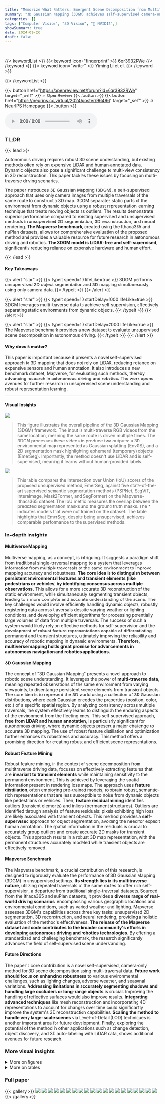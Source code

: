 ```yaml
---
title: "Memorize What Matters: Emergent Scene Decomposition from Multitraverse"
summary: "3D Gaussian Mapping (3DGM) achieves self-supervised camera-only 3D scene decomposition by leveraging multi-traverse driving data, memorizing permanent structures while filtering out transient objects."
categories: []
tags: ["Computer Vision", "3D Vision", "🏢 NVIDIA",]
showSummary: true
date: 2024-09-26
draft: false
---
```


<br>

{{< keywordList >}}
{{< keyword icon="fingerprint" >}} 6qr3932RWe {{< /keyword >}}
{{< keyword icon="writer" >}} Yiming Li et el. {{< /keyword >}}
 
{{< /keywordList >}}

{{< button href="https://openreview.net/forum?id=6qr3932RWe" target="_self" >}}
↗ OpenReview
{{< /button >}}
{{< button href="https://neurips.cc/virtual/2024/poster/96496" target="_self" >}}
↗ NeurIPS Homepage
{{< /button >}}


<audio controls>
    <source src="https://ai-paper-reviewer.com/6qr3932RWe/podcast.wav" type="audio/wav">
    Your browser does not support the audio element.
</audio>


### TL;DR


{{< lead >}}

Autonomous driving requires robust 3D scene understanding, but existing methods often rely on expensive LiDAR and human-annotated data.  Dynamic objects also pose a significant challenge to multi-view consistency in 3D reconstruction. This paper tackles these issues by focusing on multi-traverse driving scenarios. 

The paper introduces 3D Gaussian Mapping (3DGM), a self-supervised approach that uses only camera images from multiple traversals of the same route to construct a 3D map. 3DGM separates static parts of the environment from dynamic objects using a robust representation learning technique that treats moving objects as outliers. The results demonstrate superior performance compared to existing supervised and unsupervised methods in unsupervised 2D segmentation, 3D reconstruction, and neural rendering.  **The Mapverse benchmark**, created using the Ithaca365 and nuPlan datasets, allows for comprehensive evaluation of the proposed method and provides a valuable resource for future research in autonomous driving and robotics.  **The 3DGM model is LiDAR-free and self-supervised**, significantly reducing reliance on expensive hardware and human effort.

{{< /lead >}}


#### Key Takeaways

{{< alert "star" >}}
{{< typeit speed=10 lifeLike=true >}} 3DGM performs unsupervised 2D object segmentation and 3D mapping simultaneously using only camera data. {{< /typeit >}}
{{< /alert >}}

{{< alert "star" >}}
{{< typeit speed=10 startDelay=1000 lifeLike=true >}} 3DGM leverages multi-traverse data to achieve self-supervision, effectively separating static environments from dynamic objects. {{< /typeit >}}
{{< /alert >}}

{{< alert "star" >}}
{{< typeit speed=10 startDelay=2000 lifeLike=true >}} The Mapverse benchmark provides a new dataset to evaluate unsupervised scene decomposition in autonomous driving. {{< /typeit >}}
{{< /alert >}}

#### Why does it matter?
This paper is important because it presents a novel self-supervised approach to 3D mapping that does not rely on LiDAR, reducing reliance on expensive sensors and human annotation.  It also introduces a new benchmark dataset, Mapverse, for evaluating such methods, thereby advancing research in autonomous driving and robotics. The work opens avenues for further research in unsupervised scene understanding and robust representation learning.

------
#### Visual Insights



![](https://ai-paper-reviewer.com/6qr3932RWe/figures_1_1.jpg)

> This figure illustrates the overall pipeline of the 3D Gaussian Mapping (3DGM) framework.  The input is multi-traverse RGB videos from the same location, meaning the same route is driven multiple times.  The 3DGM processes these videos to produce two outputs: a 3D environmental map represented as Gaussian splatting (EnvGS), and a 2D segmentation mask highlighting ephemeral (temporary) objects (EmerSeg).  Importantly, the method doesn't use LiDAR and is self-supervised, meaning it learns without human-provided labels.





![](https://ai-paper-reviewer.com/6qr3932RWe/tables_6_1.jpg)

> This table compares the Intersection over Union (IoU) scores of the proposed unsupervised method, EmerSeg, against five state-of-the-art supervised semantic segmentation methods (PSPNet, SegViT, InternImage, Mask2Former, and SegFormer) on the Mapverse-Ithaca365 dataset.  The IoU metric measures the overlap between the predicted segmentation masks and the ground truth masks. The * indicates models that were not trained on the dataset. The table highlights that EmerSeg, despite being unsupervised, achieves comparable performance to the supervised methods.





### In-depth insights


#### Multiverse Mapping
Multiverse mapping, as a concept, is intriguing. It suggests a paradigm shift from traditional single-traversal mapping to a system that leverages information from multiple traversals of the same environment to improve mapping accuracy and robustness.  **The core idea is to distinguish between persistent environmental features and transient elements (like pedestrians or vehicles) by identifying consensus across multiple observations.** This allows for a more accurate 3D reconstruction of the static environment, while simultaneously segmenting transient objects, leading to a more complete and accurate understanding of the scene.  The key challenges would involve efficiently handling dynamic objects, robustly registering data across traversals despite varying weather or lighting conditions, and developing efficient algorithms for processing potentially large volumes of data from multiple traversals. The success of such a system would likely rely on effective methods for self-supervision and the development of robust feature representations capable of differentiating permanent and transient structures, ultimately improving the reliability and accuracy of robotic mapping in dynamic environments.  **Therefore, multiverse mapping holds great promise for advancements in autonomous navigation and robotics applications.**

#### 3D Gaussian Mapping
The concept of "3D Gaussian Mapping" presents a novel approach to robotic scene understanding.  It leverages the power of **multi-traverse data**, meaning repeated observations of the same environment from varying viewpoints, to disentangle persistent scene elements from transient objects.  The core idea is to represent the 3D world using a collection of 3D Gaussian distributions, where each Gaussian encodes the properties (position, color, etc.) of a specific spatial region. By analyzing consistency across multiple traversals, the system effectively learns to distinguish the enduring aspects of the environment from the fleeting ones. This self-supervised approach, **free from LiDAR and human annotation**, is particularly significant for autonomous driving, where dynamic objects present a major challenge to accurate 3D mapping. The use of robust feature distillation and optimization further enhances its robustness and accuracy. This method offers a promising direction for creating robust and efficient scene representations.

#### Robust Feature Mining
Robust feature mining, in the context of scene decomposition from multitraverse driving data, focuses on effectively extracting features that are **invariant to transient elements** while maintaining sensitivity to the permanent environment.  This is achieved by leveraging the spatial information present in rendering loss maps.  The approach uses **feature distillation**, often employing pre-trained models, to obtain robust, semantic-rich representations that are less susceptible to noise from dynamic objects like pedestrians or vehicles. Then, **feature residual mining** identifies outliers (transient elements) and inliers (permanent structures). Outliers are identified through analysis of feature residuals: pixels exhibiting high loss are likely associated with transient objects.  This method provides a **self-supervised** approach for object segmentation, avoiding the need for explicit human annotation. The spatial information in the residuals is crucial to accurately group outliers and create accurate 2D masks for transient objects. This approach results in a robust 3D map representation, with the permanent structures accurately modeled while transient objects are effectively removed.

#### Mapverse Benchmark
The Mapverse benchmark, a crucial contribution of this research, is designed to rigorously evaluate the performance of 3D Gaussian Mapping (3DGM) in unsupervised settings.  **Its strength lies in its multitraverse nature**, utilizing repeated traversals of the same routes to offer rich self-supervision, a departure from traditional single-traversal datasets.  Sourced from the Ithaca365 and nuPlan datasets, it provides a **diverse range of real-world driving scenarios**, encompassing various geographic locations and environmental conditions, such as varied weather and lighting. Mapverse assesses 3DGM's capabilities across three key tasks: unsupervised 2D segmentation, 3D reconstruction, and neural rendering, providing a holistic evaluation of the method's effectiveness. **The release of the Mapverse dataset and code contributes to the broader community's efforts in developing autonomous driving and robotics technologies**.  By offering a standardized and challenging benchmark, the research significantly advances the field of self-supervised scene understanding.

#### Future Directions
The paper's core contribution is a novel self-supervised, camera-only method for 3D scene decomposition using multi-traversal data.  **Future work should focus on enhancing robustness** to various environmental challenges, such as lighting changes, adverse weather, and seasonal variations.  **Addressing limitations in accurately segmenting shadows and handling large occluders or long-range objects** is crucial.  Improving the handling of reflective surfaces would also improve results.  **Integrating advanced techniques** like mesh reconstruction and incorporating 4D representations to account for changes over time could significantly improve the system's 3D reconstruction capabilities.  **Scaling the method to handle very large-scale scenes** via Level-of-Detail (LOD) techniques is another important area for future development. Finally, exploring the potential of the method in other applications such as change detection, object discovery, and 3D auto-labeling with LiDAR data, shows additional avenues for future research.


### More visual insights

<details>
<summary>More on figures
</summary>


![](https://ai-paper-reviewer.com/6qr3932RWe/figures_4_1.jpg)

> This figure illustrates the overall workflow of the 3D Gaussian Mapping (3DGM) method. It starts with multisession data collection from driving trajectories using a monocular camera to capture RGB images.  COLMAP is used to estimate camera poses and initialize 3D Gaussian points representing the environment.  These Gaussians are then used in a splatting-based rasterizer to generate rendered RGB images and robust features.  A loss function compares these to ground truth data, creating a feature loss map.  From the loss map, feature residual mining extracts 2D ephemerality masks which identify transient objects. Finally, these masks are used to refine the 3D environmental Gaussians, leading to an improved environment map and object segmentation.


![](https://ai-paper-reviewer.com/6qr3932RWe/figures_6_1.jpg)

> This figure shows the Intersection over Union (IoU) scores achieved by the proposed EmerSeg method across 20 different locations within Ithaca, NY.  The x-axis represents the location index, and the y-axis represents the IoU score. The graph visually depicts the variability in performance across different locations, highlighting areas where the method performs exceptionally well (high IoU) and areas where performance is less strong (low IoU). This provides a comprehensive assessment of the EmerSeg algorithm's robustness and consistency across various geographic settings within a city.


![](https://ai-paper-reviewer.com/6qr3932RWe/figures_7_1.jpg)

> This figure shows sample images from the Mapverse-nuPlan dataset, specifically locations 11 through 20.  Each row represents a different location, and each column shows the same location captured at different times (different traversals).  The images show diverse urban scenes in Las Vegas, illustrating the variation in appearance and traffic conditions over multiple traversals.


![](https://ai-paper-reviewer.com/6qr3932RWe/figures_8_1.jpg)

> This figure presents a qualitative and quantitative comparison of the 3D geometry reconstruction results obtained using the proposed method (EnvGS) and a baseline method (DepthAnything). The left panel (a) shows depth visualizations for 20 locations in the Mapverse-Ithaca365 dataset, demonstrating EnvGS's ability to generate accurate and smooth depth maps. The right panel (b) presents a quantitative comparison in the form of a bar chart, showing the Chamfer Distance (CD) between the reconstructed depth and the ground truth LIDAR depth for each location.  The chart reveals that EnvGS significantly outperforms DepthAnything in terms of accuracy across all locations, with lower CD values indicating higher precision.


![](https://ai-paper-reviewer.com/6qr3932RWe/figures_9_1.jpg)

> This figure shows a qualitative comparison of environment rendering results between different methods. The top row displays original RGB images, followed by results from 3DGS, 3DGS+SegFormer, and EnvGS (the proposed method). The results demonstrate that EnvGS outperforms other methods in handling transient objects and removing object shadows, maintaining robust performance even without a pretrained model.


![](https://ai-paper-reviewer.com/6qr3932RWe/figures_18_1.jpg)

> This figure visualizes sample data from the Mapverse-Ithaca365 dataset, showcasing various environments and conditions across multiple traversals of ten different locations in Ithaca, NY.  Each row shows images from the same location at different times, highlighting the consistent background elements and the changes in transient objects like vehicles and pedestrians.


![](https://ai-paper-reviewer.com/6qr3932RWe/figures_19_1.jpg)

> This figure shows example images from the Mapverse-Ithaca365 dataset.  Each row displays images from the same location taken during different traversals, showcasing how the scene changes over time.  The dataset includes diverse environments, ranging from residential areas to highways, with varying weather and traffic conditions.


![](https://ai-paper-reviewer.com/6qr3932RWe/figures_20_1.jpg)

> This figure shows sample images from the Mapverse-nuPlan dataset, specifically locations 1 through 10.  Each row represents a single location, with 5 different traversals shown across the columns. The images depict diverse Las Vegas environments, highlighting the variability in cityscapes across multiple driving conditions.  This showcases the dataset's complexity and variety.


![](https://ai-paper-reviewer.com/6qr3932RWe/figures_21_1.jpg)

> This figure shows example images from the Mapverse-nuPlan dataset, focusing on locations 1-10. Each row displays images of the same location taken during multiple traversals of the area, demonstrating how the visual appearance of a location can vary across different traversals due to changing traffic, weather, and lighting. The variety of scenes reflects different areas within Las Vegas.


![](https://ai-paper-reviewer.com/6qr3932RWe/figures_22_1.jpg)

> This figure presents qualitative results of the 2D ephemeral object segmentation.  It shows the original RGB images and the corresponding object masks generated by the proposed method. The masks highlight objects like cars, buses, and pedestrians that are considered transient or ephemeral.  Red rectangles point out some cases where the segmentation was not successful. The figure demonstrates the method's robustness to different lighting and weather conditions. 


![](https://ai-paper-reviewer.com/6qr3932RWe/figures_23_1.jpg)

> This figure compares the results of the proposed method with five supervised and two unsupervised segmentation methods. The proposed method shows better performance in terms of mask integrity and detail, especially in complex scenes, compared to the other unsupervised methods.  It performs similarly to some of the supervised methods, but the supervised methods also show some errors such as incorrect segmentations.


![](https://ai-paper-reviewer.com/6qr3932RWe/figures_24_1.jpg)

> This figure shows the Intersection over Union (IoU) performance of the model over different training iterations for two feature resolutions: 110x180 and 140x210.  The graph illustrates that higher resolution (110x180) converges faster and achieves higher IoU. The visualization shows ephemerality masks and feature residuals at various iterations.  It demonstrates that more training iterations lead to better segmentation accuracy, but the improvement diminishes after around 4000 iterations.


![](https://ai-paper-reviewer.com/6qr3932RWe/figures_25_1.jpg)

> This figure demonstrates the impact of the number of traversals on the performance of the Emergent Ephemeral Segmentation (EmerSeg) method.  Each row shows a different scene from the dataset. The first column displays the original RGB image from that scene. The remaining columns show the segmentation results generated by EmerSeg using 1, 2, 3, 7, and 10 traversals of that scene, respectively. The visualization highlights how increasing the number of traversals improves the accuracy and completeness of the segmentation by providing more information for the model to identify and segment transient objects.


![](https://ai-paper-reviewer.com/6qr3932RWe/figures_26_1.jpg)

> This figure shows an ablation study on the impact of feature dimension on the quality of 2D ephemerality segmentation.  It presents RGB images alongside their corresponding ephemerality masks and feature residuals, at four different feature dimensions (4, 8, 16, and 64). The results demonstrate that higher-dimensional features lead to more accurate and detailed object masks, because higher dimensions offer a more discriminative and comprehensive feature representation.


![](https://ai-paper-reviewer.com/6qr3932RWe/figures_27_1.jpg)

> This figure shows an ablation study on the effect of different spatial resolutions on the quality of ephemerality masks and feature residuals generated by the model.  As the resolution increases from 25x40 to 110x180, the accuracy and detail of the masks and residuals improve significantly. This demonstrates that higher resolutions provide better feature representation, leading to more accurate object segmentation.


![](https://ai-paper-reviewer.com/6qr3932RWe/figures_28_1.jpg)

> This figure compares the performance of different versions of the DINO model in generating ephemerality masks and feature residuals.  It shows that denoising significantly improves the quality of the feature residuals, leading to more accurate masks, while adding a registration module to DINOv2 provides no additional benefit.


![](https://ai-paper-reviewer.com/6qr3932RWe/figures_29_1.jpg)

> This figure compares the 3D point clouds generated using Structure from Motion (SfM) and Gaussian Points after optimization. The left side shows the initial points obtained from SfM, which are scattered and less organized. The right side shows the refined Gaussian points after optimization, resulting in more coherent and precise representation of the scene. This highlights the optimization process in improving the accuracy and clarity of 3D reconstruction.


![](https://ai-paper-reviewer.com/6qr3932RWe/figures_30_1.jpg)

> This figure shows examples of the Mapverse-nuPlan dataset, focusing on locations 1-10 in Las Vegas. Each row displays images of the same location from different traversals, illustrating the variation in appearance across time and highlighting the diversity of urban environments in the dataset.  The images show various settings, including city streets with iconic buildings, palm trees, billboards, and varied traffic conditions.


![](https://ai-paper-reviewer.com/6qr3932RWe/figures_31_1.jpg)

> This figure presents a qualitative comparison of environment rendering results using three different methods: 3DGS, 3DGS+SegFormer, and EnvGS (the proposed method). For each method, the figure shows several rendered images alongside the original image.  The red circles highlight areas where transient objects are present in the original images, and the comparison helps to visually assess the effectiveness of each method in removing transient objects and rendering a clean environment map.


![](https://ai-paper-reviewer.com/6qr3932RWe/figures_32_1.jpg)

> This figure shows example images from the Mapverse-nuPlan dataset, specifically locations 1 through 10. Each row displays images of the same location captured during five different traversals (out of many), highlighting the variation in environmental conditions, such as time of day and traffic volume. The overall goal is to showcase the diversity and complexity of the urban environment captured by this dataset.


![](https://ai-paper-reviewer.com/6qr3932RWe/figures_33_1.jpg)

> This figure compares the results of the proposed EmerSeg method against other supervised and unsupervised semantic segmentation methods. The comparison highlights EmerSeg's ability to maintain superior integrity and detail in complex scenarios.  While EmerSeg performs similarly to some supervised methods, it significantly outperforms unsupervised methods. Supervised methods show some advantages in identifying fine-grained objects but can also suffer from incorrect segmentations and noise.


![](https://ai-paper-reviewer.com/6qr3932RWe/figures_34_1.jpg)

> This figure shows qualitative results of the proposed method's ability to segment ephemeral objects in images.  It displays several example images alongside their corresponding segmentation masks generated by the algorithm.  The results show the method is effective in various lighting and weather conditions and across diverse object categories, but some failure cases, particularly with shadows, are also highlighted.


![](https://ai-paper-reviewer.com/6qr3932RWe/figures_35_1.jpg)

> This figure shows a qualitative comparison of the proposed EmerSeg method for unsupervised 2D ephemeral object segmentation.  It presents multiple traversals of a single location from the Mapverse-nuPlan dataset. Each row shows a sequence of images from the same location, captured at different times (traversals). The columns depict the original RGB images, the resulting 2D ephemeral object masks generated by EmerSeg, and the normalized feature residual maps. The feature residuals are visualized using a jet colormap, where brighter colors indicate higher feature residuals, likely corresponding to transient objects.


![](https://ai-paper-reviewer.com/6qr3932RWe/figures_36_1.jpg)

> This figure shows the qualitative results of the proposed Emergent Scene Decomposition method (EmerSeg) on location 1 of the Mapverse-nuPlan dataset.  It visually compares the original RGB images from multiple traversals with the corresponding 2D ephemeral object masks generated by EmerSeg and the normalized feature residual maps. The jet color map is used to visualize the feature residuals, where higher intensity indicates higher residual values representing transient objects.


![](https://ai-paper-reviewer.com/6qr3932RWe/figures_37_1.jpg)

> This figure visualizes a subset of the Mapverse-nuPlan dataset, showing images from 10 different locations in Las Vegas, each captured across multiple traversals under diverse conditions (lighting, time of day, traffic, etc.). Each row displays images of a single location across several traversals, illustrating the variability and complexity of the urban landscape.


![](https://ai-paper-reviewer.com/6qr3932RWe/figures_38_1.jpg)

> This figure shows the results of the proposed Emergent Scene Decomposition from Multitraverse (3DGM) method on a specific location (location 1) in the Mapverse-nuPlan dataset.  The images demonstrate the method's ability to segment ephemeral objects from a series of images taken at different times across multiple traversals of the same location.  The three columns illustrate the input RGB images, the resulting 2D ephemeral object masks, and a visualization of the normalized feature residuals used to help isolate those objects. The jet color map helps to visually represent the residuals, where higher values (warmer colors) indicate a higher likelihood of transient objects.


![](https://ai-paper-reviewer.com/6qr3932RWe/figures_39_1.jpg)

> This figure shows sample images from the Mapverse-nuPlan dataset, specifically locations 11-20.  Each row displays images from the same location across multiple drives, illustrating the dynamic nature of the urban environment due to changing traffic, lighting, and time of day. The variety of locations (city streets, intersections, etc.) and conditions is showcased.


![](https://ai-paper-reviewer.com/6qr3932RWe/figures_40_1.jpg)

> This figure showcases qualitative results of environment rendering using three different methods: 3DGS, 3DGS+SegFormer, and EnvGS (the proposed method). The results demonstrate that the proposed EnvGS method is robust against transient objects and effectively removes object shadows, while outperforming other methods in some cases.  Each row shows an original image alongside its renderings from the three methods, highlighting the effectiveness of EnvGS in producing high-quality renderings that accurately reflect the environment without being affected by transient objects and their shadows.


![](https://ai-paper-reviewer.com/6qr3932RWe/figures_41_1.jpg)

> This figure showcases qualitative results of the proposed method's ability to segment ephemeral objects (e.g., cars, buses, pedestrians) from multi-traverse RGB video sequences.  The images demonstrate the method's robustness across different lighting and weather conditions. Red rectangles highlight instances where the method failed to accurately segment the objects.


![](https://ai-paper-reviewer.com/6qr3932RWe/figures_42_1.jpg)

> This figure shows qualitative results of the 2D ephemeral object segmentation method (EmerSeg).  It presents several examples of RGB images from the Mapverse-Ithaca365 dataset alongside their corresponding segmentation masks. The masks highlight objects identified as ephemeral, primarily vehicles and pedestrians. Red rectangles highlight cases where the method struggled to accurately segment objects, while the successful segmentations are shown without special marking. The caption highlights the method's robustness across various conditions, but also acknowledges some failure cases.


![](https://ai-paper-reviewer.com/6qr3932RWe/figures_42_2.jpg)

> This figure showcases qualitative results of the proposed method's object mask generation.  The results show the method is fairly robust across varying lighting and weather conditions, correctly identifying various object types like cars, buses, and pedestrians. However, red rectangles highlight cases where the method failed, indicating areas for improvement.


![](https://ai-paper-reviewer.com/6qr3932RWe/figures_42_3.jpg)

> This figure shows failure cases of shadow segmentation in the proposed method. Each row represents a different scene. The left column shows the original RGB images; the middle column displays the segmentation output of the proposed method; the right column highlights the areas where shadow removal failed, indicated by red circles. While there are some successful cases marked by green circles, the method lacks consistency across different scenes.


</details>




<details>
<summary>More on tables
</summary>


![](https://ai-paper-reviewer.com/6qr3932RWe/tables_7_1.jpg)
> This table presents the ablation study results for EmerSeg on the Mapverse-Ithaca365 dataset. It shows the impact of different hyperparameters, including the number of traversals, feature dimension, feature resolution, and feature backbone, on the IoU (Intersection over Union) score, which is a measure of the accuracy of the segmentation.  The table is structured to systematically vary each of these hyperparameters while holding others constant, enabling analysis of their individual contributions to the overall performance of EmerSeg. The runtime column indicates the time taken for training with each configuration.  The results reveal the optimal settings for achieving high-performance segmentation using EmerSeg.

![](https://ai-paper-reviewer.com/6qr3932RWe/tables_9_1.jpg)
> This table compares the Intersection over Union (IoU) scores of the proposed unsupervised method, EmerSeg, against five state-of-the-art supervised semantic segmentation methods (PSPNet, SegViT, InternImage, Mask2Former, and SegFormer) on the Mapverse-Ithaca365 dataset.  The IoU metric measures the overlap between the predicted segmentation masks and ground truth masks. The table demonstrates EmerSeg's performance in comparison to these supervised models which were pretrained on other datasets and further fine-tuned on Mapverse-Ithaca365, highlighting the effectiveness of the unsupervised approach. The asterisk (*) indicates models that were not trained on the Mapverse-Ithaca365 dataset.

![](https://ai-paper-reviewer.com/6qr3932RWe/tables_17_1.jpg)
> This table compares the Intersection over Union (IoU) scores achieved by the proposed unsupervised method (EmerSeg) against five state-of-the-art supervised semantic segmentation methods on the Mapverse-Ithaca365 dataset.  It highlights the performance of EmerSeg, even without supervised training, compared to methods that require extensive human annotation for training. The asterisk (*) indicates methods not trained specifically on the dataset.

![](https://ai-paper-reviewer.com/6qr3932RWe/tables_40_1.jpg)
> This table compares the Intersection over Union (IoU) scores achieved by the proposed unsupervised EmerSeg method against five state-of-the-art supervised semantic segmentation methods (PSPNet, SegViT, InternImage, Mask2Former, and SegFormer) on the Mapverse-Ithaca365 dataset.  The IoU metric quantifies the overlap between the predicted segmentation masks and the ground truth masks.  The table highlights EmerSeg's performance relative to supervised methods, demonstrating its capability to achieve competitive results without human annotations during training.  The '*' indicates models not trained on the specific dataset used for evaluation.

</details>




### Full paper

{{< gallery >}}
<img src="https://ai-paper-reviewer.com/6qr3932RWe/1.png" class="grid-w50 md:grid-w33 xl:grid-w25" />
<img src="https://ai-paper-reviewer.com/6qr3932RWe/2.png" class="grid-w50 md:grid-w33 xl:grid-w25" />
<img src="https://ai-paper-reviewer.com/6qr3932RWe/3.png" class="grid-w50 md:grid-w33 xl:grid-w25" />
<img src="https://ai-paper-reviewer.com/6qr3932RWe/4.png" class="grid-w50 md:grid-w33 xl:grid-w25" />
<img src="https://ai-paper-reviewer.com/6qr3932RWe/5.png" class="grid-w50 md:grid-w33 xl:grid-w25" />
<img src="https://ai-paper-reviewer.com/6qr3932RWe/6.png" class="grid-w50 md:grid-w33 xl:grid-w25" />
<img src="https://ai-paper-reviewer.com/6qr3932RWe/7.png" class="grid-w50 md:grid-w33 xl:grid-w25" />
<img src="https://ai-paper-reviewer.com/6qr3932RWe/8.png" class="grid-w50 md:grid-w33 xl:grid-w25" />
<img src="https://ai-paper-reviewer.com/6qr3932RWe/9.png" class="grid-w50 md:grid-w33 xl:grid-w25" />
<img src="https://ai-paper-reviewer.com/6qr3932RWe/10.png" class="grid-w50 md:grid-w33 xl:grid-w25" />
<img src="https://ai-paper-reviewer.com/6qr3932RWe/11.png" class="grid-w50 md:grid-w33 xl:grid-w25" />
<img src="https://ai-paper-reviewer.com/6qr3932RWe/12.png" class="grid-w50 md:grid-w33 xl:grid-w25" />
<img src="https://ai-paper-reviewer.com/6qr3932RWe/13.png" class="grid-w50 md:grid-w33 xl:grid-w25" />
<img src="https://ai-paper-reviewer.com/6qr3932RWe/14.png" class="grid-w50 md:grid-w33 xl:grid-w25" />
<img src="https://ai-paper-reviewer.com/6qr3932RWe/15.png" class="grid-w50 md:grid-w33 xl:grid-w25" />
<img src="https://ai-paper-reviewer.com/6qr3932RWe/16.png" class="grid-w50 md:grid-w33 xl:grid-w25" />
<img src="https://ai-paper-reviewer.com/6qr3932RWe/17.png" class="grid-w50 md:grid-w33 xl:grid-w25" />
<img src="https://ai-paper-reviewer.com/6qr3932RWe/18.png" class="grid-w50 md:grid-w33 xl:grid-w25" />
<img src="https://ai-paper-reviewer.com/6qr3932RWe/19.png" class="grid-w50 md:grid-w33 xl:grid-w25" />
<img src="https://ai-paper-reviewer.com/6qr3932RWe/20.png" class="grid-w50 md:grid-w33 xl:grid-w25" />
{{< /gallery >}}